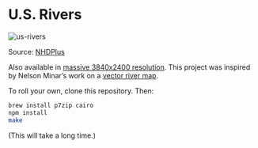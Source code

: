 # U.S. Rivers

![us-rivers](https://f.cloud.github.com/assets/230541/522453/556969d4-c031-11e2-8c88-04353d69bb5d.png)

Source: [NHDPlus](http://www.horizon-systems.com/nhdplus/NHDPlusV2_data.php)

Also available in [massive 3840x2400 resolution](https://bost.ocks.org/mike/us-rivers.png). This project was inspired by Nelson Minar’s work on a [vector river map](https://github.com/NelsonMinar/vector-river-map).

To roll your own, clone this repository. Then:

```bash
brew install p7zip cairo
npm install
make
```

(This will take a long time.)
